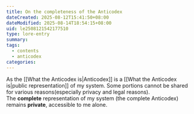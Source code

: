 ```yaml
---
title: On the completeness of the Anticodex
dateCreated: 2025-08-12T15:41:50+08:00
dateModified: 2025-08-14T18:54:15+08:00
uid: le2508121542177510
type: lore-entry
summary: 
tags:
  - contents
  - anticodex
categories:
---
```

As the [[What the Anticodex is|Anticodex]] is a [[What the Anticodex is|public representation]] of my system. Some portions cannot be shared for various reasons(especially privacy and legal reasons). The **complete** representation of my system (the complete Anticodex) remains **private**, accessible to me alone.